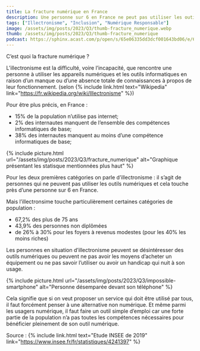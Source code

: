 ```yaml
---
title: La fracture numérique en France
description: Une personne sur 6 en France ne peut pas utiliser les outils numériques.
tags: ["Illectronisme", "Inclusion", "Numérique Responsable"]
image: /assets/img/posts/2023/Q3/thumb-fracture_numerique.webp
thumb: /assets/img/posts/2023/Q3/thumb-fracture_numerique
podcast: https://sphinx.acast.com/p/open/s/65e06335dd3dcf001643bd06/e/65e0817cef8f000017ae7003/media.mp3
---
```


C’est quoi la fracture numérique ?


L’illectronisme est la difficulté, voire l’incapacité, que rencontre une personne à utiliser les appareils numériques et les outils informatiques en raison d’un manque ou d’une absence totale de connaissances à propos de leur fonctionnement. (selon {% include link.html text="Wikipedia" link="https://fr.wikipedia.org/wiki/Illectronisme" %})


Pour être plus précis, en France :
- 15% de la population n’utilise pas internet;
- 2% des internautes manquent de l’ensemble des compétences informatiques de base;
- 38% des internautes manquent au moins d’une compétence informatiques de base;

{% include picture.html 
    url="/assets/img/posts/2023/Q3/fracture_numerique"
    alt="Graphique présentant les statisque mentionnées plus haut"
 %}

Pour les deux premières catégories on parle d’illectronisme : il s’agit de personnes qui ne peuvent pas utiliser les outils numériques et cela touche près d’une personne sur 6 en France.

Mais l’illectronsime touche particulièrement certaines catégories de population :
- 67,2% des plus de 75 ans 
- 43,9% des personnes non diplômées 
- de 26% à 30% pour les foyers à revenus modestes (pour les 40% les moins riches) 

Les personnes en situation d’illectronisme peuvent se désintéresser des outils numériques ou peuvent ne pas avoir les moyens d’acheter un équipement ou ne pas savoir l’utiliser ou avoir un handicap qui nuit à son usage.

{% include picture.html 
    url="/assets/img/posts/2023/Q3/impossible-smartphone"
    alt="Personne désemparée devant son téléphone"
 %}

Cela signifie que si on veut proposer un service qui doit être utilisé par tous, il faut forcément penser à une alternative non numérique. Et même parmi les usagers numérique, il faut faire un outil simple d’emploi car une forte partie de la population n’a pas toutes les compétences nécessaires pour bénéficier pleinement de son outil numérique.

Source : {% include link.html text="Etude INSEE de 2019" link="https://www.insee.fr/fr/statistiques/4241397" %}